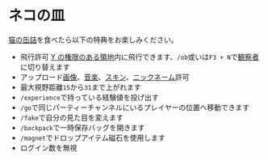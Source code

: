 # ネコの皿
[猫の缶詰](../item/canned_cat.md)を食べたら以下の特典をお楽しみください。

- 飛行許可 [Y の権限のある領地](../item/land_book.md#y-飛行)内に飛行できます、`/ob`或いは`F3 + N`で[観察者](https://minecraft.fandom.com/ja/wiki/スペクテイター)に切り替えます
- アップロード[画像](https://discord.com/channels/1040647480972415006/1040647481358295099)、[音楽](https://discord.com/channels/1040647480972415006/1050912456303706143)、[スキン](https://discord.com/channels/1040647480972415006/1052733959248826469)、[ニックネーム](https://discord.com/channels/1040647480972415006/1052733655891574784)許可
- 最大視野距離`15`から`31`まで上がれます
- `/experience`で持っている経験値を投げ出す
- `/go`で同じパーティーチャンネルにいるプレイヤーの位置へ移動できます
- `/fake`で自分の見た目を変えます
- `/backpack`で一時保存バッグを開きます
- `/magnet`でドロップアイテム磁石を使用します
- ログイン数を無視